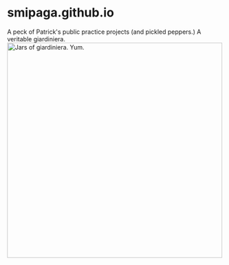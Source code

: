 # smipaga.github.io
A peck of Patrick's public practice projects (and pickled peppers.) A veritable giardiniera.
<img src="https://live.staticflickr.com/6122/5977229611_8c1ab39d35_b.jpg" alt="Jars of giardiniera. Yum." height="500" width="500">
